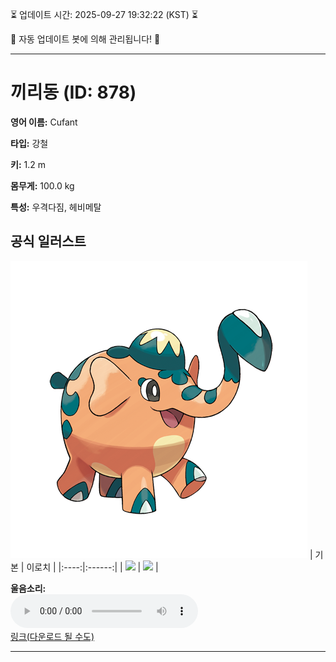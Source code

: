 
⏳ 업데이트 시간: 2025-09-27 19:32:22 (KST) ⏳

🤖 자동 업데이트 봇에 의해 관리됩니다! 🤖

---

# 끼리동 (ID: 878)
**영어 이름:** Cufant

**타입:** 강철

**키:** 1.2 m

**몸무게:** 100.0 kg

**특성:** 우격다짐, 헤비메탈

## 공식 일러스트
![](https://raw.githubusercontent.com/PokeAPI/sprites/master/sprites/pokemon/other/official-artwork/878.png)
| 기본 | 이로치 |
|:----:|:------:|
| <img src="http://play.pokemonshowdown.com/sprites/ani/cufant.gif" width="200"> | <img src="http://play.pokemonshowdown.com/sprites/ani-shiny/cufant.gif" width="200"> |

**울음소리:**<br><audio controls src="https://raw.githubusercontent.com/PokeAPI/cries/main/cries/pokemon/latest/878.ogg"></audio><br> [링크(다운로드 될 수도)](https://raw.githubusercontent.com/PokeAPI/cries/main/cries/pokemon/latest/878.ogg)


---
